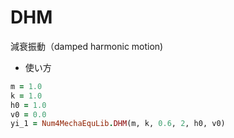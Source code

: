 DHM
===
減衰振動（damped harmonic motion)

* 使い方

```ruby
m = 1.0
k = 1.0
h0 = 1.0
v0 = 0.0
yi_1 = Num4MechaEquLib.DHM(m, k, 0.6, 2, h0, v0)
```

